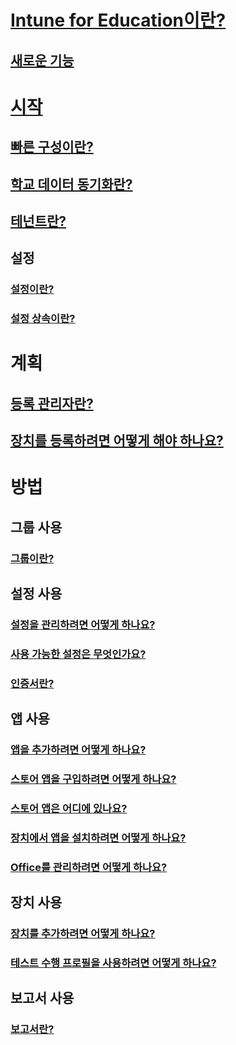 
# [Intune for Education이란?](what-is-intune-for-education.md)

## [새로운 기능](whats-new-in-edu.md)


# [시작](get-started-with-intune-edu.md)

## [빠른 구성이란?](what-is-express-configuration.md)

## [학교 데이터 동기화란?](what-is-school-data-sync.md)

## [테넌트란?](what-are-tenants.md)


## 설정

### [설정이란?](what-are-settings.md)

### [설정 상속이란?](settings-inheritance.md)


# 계획

## [등록 관리자란?](what-are-enrollment-managers.md)

## [장치를 등록하려면 어떻게 해야 하나요?](how-should-i-enroll-devices.md)


# 방법

## 그룹 사용

### [그룹이란?](what-are-groups.md)

## 설정 사용

### [설정을 관리하려면 어떻게 하나요?](how-do-i-manage-settings.md)

### [사용 가능한 설정은 무엇인가요?](available-settings.md)

### [인증서란?](what-are-certificates.md)

## 앱 사용

### [앱을 추가하려면 어떻게 하나요?](how-to-add-apps.md)

### [스토어 앱을 구입하려면 어떻게 하나요?](acquire-store-apps.md)

### [스토어 앱은 어디에 있나요?](where-are-my-apps.md)

### [장치에서 앱을 설치하려면 어떻게 하나요?](install-apps.md)

### [Office를 관리하려면 어떻게 하나요?](install-office.md)

## 장치 사용

### [장치를 추가하려면 어떻게 하나요?](how-do-i-add-devices.md)

### [테스트 수행 프로필을 사용하려면 어떻게 하나요?](take-a-test-profiles.md)

## 보고서 사용

### [보고서란?](what-are-reports.md)
